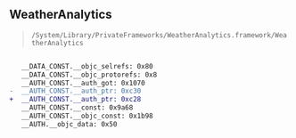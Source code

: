 ## WeatherAnalytics

> `/System/Library/PrivateFrameworks/WeatherAnalytics.framework/WeatherAnalytics`

```diff

   __DATA_CONST.__objc_selrefs: 0x80
   __DATA_CONST.__objc_protorefs: 0x8
   __AUTH_CONST.__auth_got: 0x1070
-  __AUTH_CONST.__auth_ptr: 0xc30
+  __AUTH_CONST.__auth_ptr: 0xc28
   __AUTH_CONST.__const: 0x9a68
   __AUTH_CONST.__objc_const: 0x1b98
   __AUTH.__objc_data: 0x50

```
